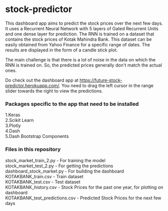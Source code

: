 # stock-predictor

This dashboard app aims to predict the stock prices over the next few days. It uses a Recurrent Neural Network with 5 layers of Gated Recurrent Units and one dense layer for prediction. The RNN is trained on a dataset that contains the stock prices of Kotak Mahindra Bank. This dataset can be easily obtained from Yahoo Finance for a specific range of dates. The results are displayed in the form of a candle stick plot. 

The main challenge is that there is a lot of noise in the data on which the RNN is trained on. So, the predicted prices generally don't match the actual ones. 

Do check out the dashboard app at https://future-stock-predictor.herokuapp.com/. You need to drag the left cursor in the range slider towards the right to view the predictions.

<h3> Packages specific to the app that need to be installed</h3>
1.Keras <br>
2.Scikit Learn <br>
3.Plotly <br>
4.Dash<br>
5.Dash Bootstrap Components<br>
  
<h3>Files in this repository</h3>
stock_market_train_2.py - For training the model <br>
stock_market_test_2.py - For getting the predictions<br>
dashboard_stock_market.py - For building the dashboard<br>
KOTAKBANK_train.csv - Train dataset<br>
KOTAKBANK_test.csv - Test dataset<br>
KOTAKBANK_history.csv - Stock Prices for the past one year, for plotting on dashboard<br>
KOTAKBANK_test_predictions.csv - Predicted Stock Prices for the next few days


